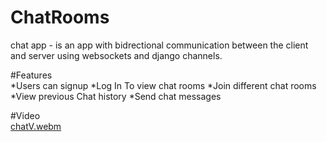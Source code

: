 # ChatRooms
chat app - is an app with bidrectional communication between the client and server using websockets and django channels.

#Features <br>
  *Users can signup
  *Log In To view chat rooms
  *Join different chat rooms
  *View previous Chat history
  *Send chat messages
  
  
#Video<br>
[chatV.webm](https://github.com/4liyo/ChatRooms/assets/145232051/7291625b-8c85-4497-8089-1802560cfd88)
